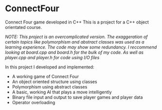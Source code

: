# ConnectFour
Connect Four game developed in C++
This is a project for a C++ object orientated course.


*NOTE: This project is an overcomplicated version. The exaggeration of certain topics like polymorphism and abstract classes was used as a learning experience. The code may show some redundancy. I reccommend looking at board.cpp and board.h for the bulk of my code. As well as player.cpp and player.h for code using I/O files*

In this project I developed and implemented:
- A working game of Connect Four
- An object oriented structure using classes
- Polymorphism using abstract classes
- A basic, working AI that plays a move intelligently
- Binary file input and output to save player games and player data 
- Operator overloading 
